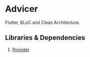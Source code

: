 # Advicer

Flutter, BLoC and Clean Architecture.

## Libraries & Dependencies

1. [Provider](https://pub.dev/packages/provider)